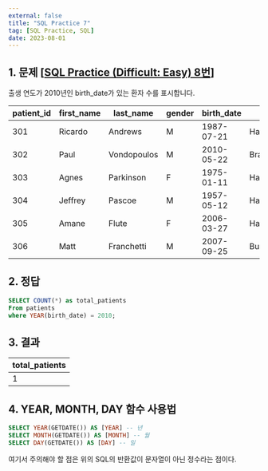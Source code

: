 ```yaml
---
external: false
title: "SQL Practice 7"
tag: [SQL Practice, SQL]
date: 2023-08-01
---
```


## 1. 문제 [[SQL Practice (Difficult: Easy) 8번](https://www.sql-practice.com/)]

출생 연도가 2010년인 birth_date가 있는 환자 수를 표시합니다.

| patient_id | first_name | last_name   | gender | birth_date | city       | province_id | allergies   | height | weight |
|------------|------------|-------------|--------|------------|------------|-------------|-------------|--------|--------|
| 301        | Ricardo    | Andrews     | M      | 1987-07-21 | Hamilton   | ON          | NULL        | 177    | 112    |
| 302        | Paul       | Vondopoulos | M      | 2010-05-22 | Brantford  | ON          | NULL        | 107    | 36     |
| 303        | Agnes      | Parkinson   | F      | 1975-01-11 | Hamilton   | ON          | Sulfa Drugs | 158    | 47     |
| 304        | Jeffrey    | Pascoe      | M      | 1957-05-12 | Hamilton   | ON          | Sulfa       | 174    | 84     |
| 305        | Amane      | Flute       | F      | 2006-03-27 | Hamilton   | ON          | NULL        | 130    | 48     |
| 306        | Matt       | Franchetti  | M      | 2007-09-25 | Burlington | ON          | Milk        | 157    | 60     |

## 2. 정답

```sql
SELECT COUNT(*) as total_patients
From patients
where YEAR(birth_date) = 2010;
```

## 3. 결과

| total_patients |
|----------------|
| 1              |

## 4. YEAR, MONTH, DAY 함수 사용법

```sql
SELECT YEAR(GETDATE()) AS [YEAR] -- 년
SELECT MONTH(GETDATE()) AS [MONTH] -- 월
SELECT DAY(GETDATE()) AS [DAY] -- 일
```

여기서 주의해야 할 점은 위의 SQL의 반환값이 문자열이 아닌 정수라는 점이다.
